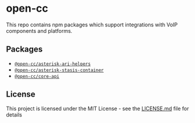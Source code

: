 # open-cc

This repo contains npm packages which support integrations with VoIP components and platforms.

## Packages

* [`@open-cc/asterisk-ari-helpers`](packages/asterisk-ari-helpers)
* [`@open-cc/asterisk-stasis-container`](packages/asterisk-stasis-container)
* [`@open-cc/core-api`](packages/core-api)

## License

This project is licensed under the MIT License - see the [LICENSE.md](LICENSE.md) file for details